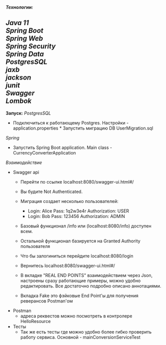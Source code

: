 ***Технологии:***

 *Java 11*   
 *Spring Boot*  
 *Spring Web*   
 *Spring Security*   
 *Spring Data*  
 *PostgresSQL*  
 *jaxb*  
 *jackson*  
 *junit*  
 *Swagger*  
 *Lombok*
  ---------------
**Запуск:**
 *PostgresSQL* 
   * Подключиться к работающему Postgres. Настройки - application.properties
    * Запустить миграцию DB UserMigration.sql
 
*Spring*
  * Запустить Spring Boot application. Main class - CurrencyConverterApplication 

*Взаимодействие*
  * Swagger api 
    * Перейти по ссылке localhost:8080/swagger-ui.html#/
    * Вы будите Not Authenticated.
    * Миграция создает несколько пользователей:
        * Login: Alice Pass: 1q2w3e4r  Authorization: USER
        * Login: Bob   Pass: 123456    Authorization: ADMIN
        
    * Базовый функционал /info или (localhost:8080/info) доступен всем.
    * Остальной функционал базируется на Granted Authority пользователя
    * Что бы залогиниться перейдите localhost:8080/login
    * Вернитесь localhost:8080/swagger-ui.html#/
    * В вкладке "REAL END POINTS" взаимодействием через Json, настроены сразу работающие примеры,
    можно удобно редактировать. Все достаточно подробно описано аннотациями.
    * Вкладка Fake это фэйковые End Point'ы для получения реверансов Postman'ом 
  * Postman
    * адреса реквестов можно посмотреть в контролере HelloResource 
  * Тесты
    * Так же есть тесты где можно удобно более гибко проверить работу сервиса. Основной - mainConversionServiceTest
